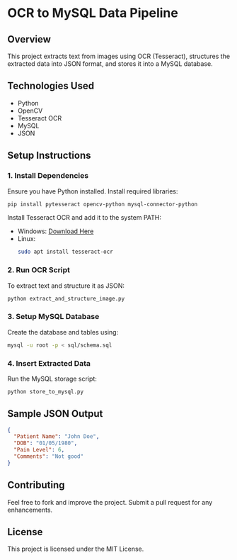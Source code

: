 
# OCR to MySQL Data Pipeline

## Overview
This project extracts text from images using OCR (Tesseract), structures the extracted data into JSON format, and stores it into a MySQL database.

## Technologies Used
- Python
- OpenCV
- Tesseract OCR
- MySQL
- JSON



## Setup Instructions
### 1. Install Dependencies
Ensure you have Python installed. Install required libraries:
```sh
pip install pytesseract opencv-python mysql-connector-python
```
Install Tesseract OCR and add it to the system PATH:
- Windows: [Download Here](https://github.com/UB-Mannheim/tesseract/wiki)
- Linux:
  ```sh
  sudo apt install tesseract-ocr
  ```

### 2. Run OCR Script
To extract text and structure it as JSON:
```sh
python extract_and_structure_image.py
```

### 3. Setup MySQL Database
Create the database and tables using:
```sh
mysql -u root -p < sql/schema.sql
```

### 4. Insert Extracted Data
Run the MySQL storage script:
```sh
python store_to_mysql.py
```

## Sample JSON Output
```json
{
  "Patient Name": "John Doe",
  "DOB": "01/05/1980",
  "Pain Level": 6,
  "Comments": "Not good"
}
```

## Contributing
Feel free to fork and improve the project. Submit a pull request for any enhancements.

## License
This project is licensed under the MIT License.

